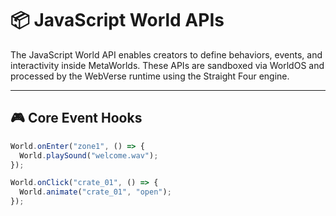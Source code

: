 # 📦 JavaScript World APIs

The JavaScript World API enables creators to define behaviors, events, and interactivity inside MetaWorlds. These APIs are sandboxed via WorldOS and processed by the WebVerse runtime using the Straight Four engine.

---

## 🎮 Core Event Hooks

```js
World.onEnter("zone1", () => {
  World.playSound("welcome.wav");
});

World.onClick("crate_01", () => {
  World.animate("crate_01", "open");
});
